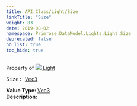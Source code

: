 ```yaml
---
title: API:Class/Light/Size
linkTitle: "Size"
weight: 83
date: 2019-08-02
namespace: Primrose.DataModel.Lights.Light.Size
deprecated: false
no_list: true
toc_hide: true
---
```

Property of <a href="/docs/api-reference/Class/Light"><img src="/icons/silk/lightbulb.png"/>&nbsp;Light</a>
<pre class="method-declaration">
Size: <a class="type" href="/docs/api-reference/DataType/Vec3">Vec3</a></pre>
<b>Value Type: </b>
<a class="type" href="/docs/api-reference/DataType/Vec3">Vec3</a>
<br/>
<b>Description: </b>